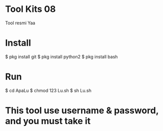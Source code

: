 # Tool Kits 08

Tool resmi Yaa
# Install
$ pkg install git
$ pkg install python2
$ pkg install bash
# Run
$ cd ApaLu
$ chmod 123 Lu.sh
$ sh Lu.sh

# This tool use username & password, and you must take it
